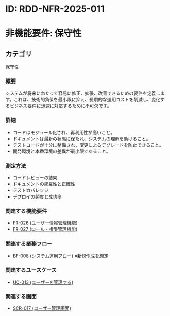 # ID: RDD-NFR-2025-011

# 非機能要件: 保守性

## カテゴリ

保守性

### 概要

システムが将来にわたって容易に修正、拡張、改善できるための要件を定義します。これは、技術的負債を最小限に抑え、長期的な運用コストを削減し、変化するビジネス要件に迅速に対応するために不可欠です。

### 詳細

- コードはモジュール化され、再利用性が高いこと。
- ドキュメントは最新の状態に保たれ、システムの理解を助けること。
- テストコードが十分に整備され、変更によるデグレードを防止できること。
- 開発環境と本番環境の差異が最小限であること。

### 測定方法

- コードレビューの結果
- ドキュメントの網羅性と正確性
- テストカバレッジ
- デプロイの頻度と成功率

### 関連する機能要件

- [FR-026 (ユーザー情報管理機能)](../functional-requirements/fr-026-user-information-management-function.md)
- [FR-027 (ロール・権限管理機能)](../functional-requirements/fr-027-role-permission-management-function.md)

### 関連する業務フロー

- BF-008 (システム運用フロー) ※新規作成を想定

### 関連するユースケース

- [UC-013 (ユーザーを管理する)](../use-cases/uc-013-manage-users.md)

### 関連する画面

- [SCR-017 (ユーザー管理画面)](../screens/scr-017-user-management-screen.md)
